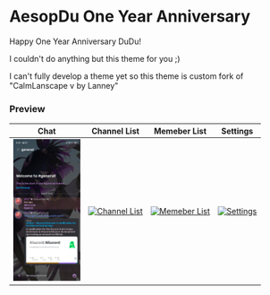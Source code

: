 # AesopDu One Year Anniversary
Happy One Year Anniversary DuDu! 

I couldn't do anything but this theme for you ;)

I can't fully develop a theme yet so this theme is custom fork of "CalmLanscape v by Lanney"

### Preview
| Chat | Channel List | Memeber List | Settings |
| :---: | :---: | :---: | :---: |
| [<img alt="Chat" src=Chat.jpg width="120">](https://github.com/Enderxity/AesopDuXAliucord/blob/main/Chat.jpg?raw=true) | [<img alt="Channel List" src=assets/channel_list.jpg width="120">](https://github.com/pekoexe/AliucordThemes/blob/main/assets/channel_list.jpg?raw=true) | [<img alt="Memeber List" src=assets/member_list.jpg width="120">](https://github.com/pekoexe/AliucordThemes/blob/main/assets/member_list.jpg?raw=true) | [<img alt="Settings" src=assets/settings.jpg width="120">](https://github.com/pekoexe/AliucordThemes/blob/main/assets/settings.jpg?raw=true) |
